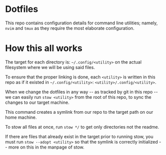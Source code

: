 # Dotfiles

This repo contains configuration details for command line utilities; namely, `nvim` and `tmux` as
they require the most elaborate configuration. 

# How this all works
The target for each directory is: `~/.config/<utility>` on the actual filesystem where
we will be using said files.

To ensure that the proper linking is done, each `<utility>` is written in this repo as if 
it existed in `~/.config/<utility>`: `<utility>/.config/<utility>`.

When we change the dotfiles in any way -- as tracked by git in this repo -- we can easily run 
`stow <utility>` from the root of this repo, to sync the changes to our target machine.

This command creates a symlink from our repo to the target path on our home machine.

To stow all files at once, run `stow */` to get only directories not the readme.

If there are files that already exist in the target prior to running stow, you must run `stow --adopt <utility>` so that the symlink is correctly initialized -- more on this in the manpage of stow.
